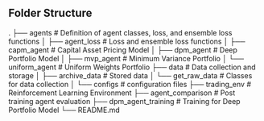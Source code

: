 ## Folder Structure

.
├── agents                  # Definition of agent classes, loss, and ensemble loss functions
│   ├── agent_loss            # Loss and ensemble loss functions
│   ├── capm_agent            # Capital Asset Pricing Model
│   ├── dpm_agent             # Deep Portfolio Model
│   ├── mvp_agent             # Minimum Variance Portfolio 
│   └── uniform_agent         # Uniform Weights Portfolio 
├── data                    # Data collection and storage
│   ├── archive_data          # Stored data
│   └── get_raw_data          # Classes for data collection
│       └── configs             # configuration files
├── trading_env             # Reinforcement Learning Environment
├── agent_comparison        # Post training agent evaluation
├── dpm_agent_training      # Training for Deep Portfolio Model
└── README.md

